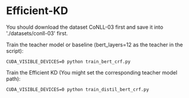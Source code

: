 # Efficient-KD

You should download the dataset CoNLL-03 first and save it into './datasets/conll-03' first.

Train the teacher model or baseline (bert_layers=12 as the teacher in the script): 
```
CUDA_VISIBLE_DEVICES=0 python train_bert_crf.py
```

Train the Efficient KD (You might set the corresponding teacher model path): 
```
CUDA_VISIBLE_DEVICES=0 python train_distil_bert_crf.py
```